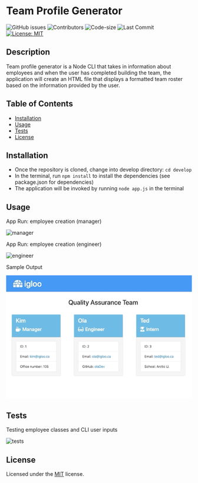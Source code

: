 
# Team Profile Generator

![GitHub issues](https://img.shields.io/github/issues-raw/Lagbana/team-profile-generator) ![Contributors](https://img.shields.io/github/contributors/Lagbana/team-profile-generator) ![Code-size](https://img.shields.io/github/languages/code-size/Lagbana/team-profile-generator) ![Last Commit](https://img.shields.io/github/last-commit/Lagbana/team-profile-generator) [![License: MIT](https://img.shields.io/badge/License-MIT-yellow.svg)](https://opensource.org/licenses/MIT)

## Description
Team profile generator is a Node CLI that takes in information about employees and when the user has completed building the team, the application will create an HTML file that displays a formatted team roster based on the information provided by the user.

## Table of Contents

* [Installation](#installation)
* [Usage](#usage)
* [Tests](#tests)
* [License](#license)

## Installation
  
 - Once the repository is cloned, change into develop directory: `cd develop` 
 - In the terminal, run `npm install` to install the dependencies (see package.json for dependencies) 
 - The application will be invoked by running `node app.js` in the terminal

## Usage

App Run: employee creation (manager)

![manager](./assets/app1.gif)

App Run: employee creation (engineer)

![engineer](./assets/app2.gif)

Sample Output

![output](./assets/output.png)


## Tests
Testing employee classes and CLI user inputs

![tests](./assets/tests.gif)

## License
Licensed under the [MIT](https://choosealicense.com/licenses/mit/) license.
